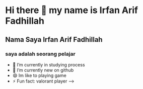 # Hi there 👋 my name is Irfan Arif Fadhillah
## Nama Saya Irfan Arif Fadhillah

### saya adalah seorang pelajar


- 🔭 I’m currently in studying process
- 🌱 I’m currently new on github
- 😄 Im like to playing game
- ⚡ Fun fact: valorant player
-->
